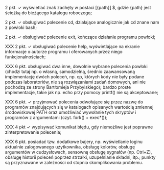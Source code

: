 2 pkt.	✓	wyświetlać znak zachęty w postaci [{path}] $, gdzie {path} jest ścieżką do bieżącego katalogu roboczego;

2 pkt.	✓	obsługiwać polecenie cd, działające analogicznie jak cd znane nam z powłoki bash;

2 pkt.	✓	obsługiwać polecenie exit, kończące działanie programu powłoki;

XXX 2 pkt.	✓	obsługiwać polecenie help, wyświetlające na ekranie informacje o autorze programu i oferowanych przez niego funkcjonalnościach;

XXX 6 pkt.		obsługiwać dwa inne, dowolnie wybrane polecenia powłoki (chodzi tutaj np. o własną, samodzielną, średnio zaawansowaną implementację dwóch poleceń, np. cp, których kody nie były podane podczas laboratoriów, nie są rozwiązaniami zadań domowych, ani nie pochodzą ze strony Bartłomieja Przybylskiego); bardzo proste implementacje, takie jak np. echo przy pomocy printf() nie są akceptowane;

XXX 6 pkt.	✓	przyjmować polecenia odwołujące się przez nazwę do programów znajdujących się w katalogach opisanych wartością zmiennej środowiskowej PATH oraz umożliwiać wywołanie tych skryptów i programów z argumentami (czyt. fork() + exec*());

XXX 4 pkt	✓	wypisywać komunikat błędu, gdy niemożliwe jest poprawne zinterpretowanie polecenia;

XXX 6 pkt.		posiadać tzw. dodatkowe bajery, np. wyświetlanie loginu aktualnie zalogowanego użytkownika, obsługę kolorów, obsługę argumentów w cudzysłowach, sensowną obsługę sygnałów (np. Ctrl+Z), obsługę historii poleceń poprzez strzałki, uzupełnianie składni, itp.; punkty są przyznawane w zależności od stopnia skomplikowania problemu.